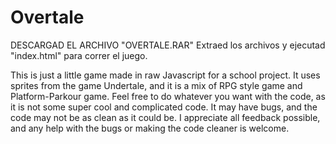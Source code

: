 # Overtale 
DESCARGAD EL ARCHIVO "OVERTALE.RAR"
Extraed los archivos y ejecutad "index.html" para correr el juego.

This is just a little game made in raw Javascript for a school project. It uses sprites from the game Undertale, and it is a mix of RPG style game and Platform-Parkour game. 
Feel free to do whatever you want with the code, as it is not some super cool and complicated code. It may have bugs, and the code may not be as clean as it could be.
I appreciate all feedback possible, and any help with the bugs or making the code cleaner is welcome.
